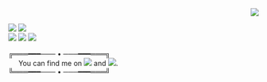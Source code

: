 <!--### Hi there 👋
**v-xup6/v-xup6** is a ✨ _special_ ✨ repository because its `README.md` (this file) appears on your GitHub profile.

Here are some ideas to get you started:

- 🔭 I’m currently working on ...
- 🌱 I’m currently learning ...
- 👯 I’m looking to collaborate on ...
- 🤔 I’m looking for help with ...
- 💬 Ask me about ...
- 📫 How to reach me: ...
- 😄 Pronouns: ...
- ⚡ Fun fact: ...
-->
<img align="right" src="https://github-readme-stats.vercel.app/api?username=v-xup6&count_private=true&show_icons=true&hide_title=true"/>
<br>

![](https://img.shields.io/badge/%7C-Rhino3D-informational?style=flat&logo=Rhinoceros&logoColor=white)
![](https://img.shields.io/badge/%7C-Visual%20Studio-informational?style=flat&logo=Visual%20Studio&logoColor=white)<br>
![](https://img.shields.io/badge/%7C-C%20Sharp-informational?style=flat&logo=C%20Sharp&logoColor=white)
![](https://img.shields.io/badge/%7C-JavaScript-informational?style=flat&logo=JavaScript&logoColor=white)
![](https://img.shields.io/badge/%7C-HTML-informational?style=flat&logo=HTML5&logoColor=white)

╔═══━━━─── • ───━━━═══╗<br>
⠀⠀You can find me on <a href="https://www.instagram.com/xup6.yc/"><img src ="https://raw.githubusercontent.com/v-xup6/v-xup6/main/instagram.png"/></a> and <a href="https://www.linkedin.com/in/victor-lin-1018731ba/"><img src ="https://raw.githubusercontent.com/v-xup6/v-xup6/main/linkedin.png"/></a>.<br>
╚═══━━━─── • ───━━━═══╝
